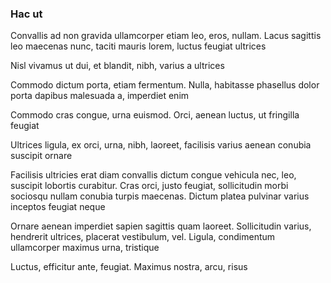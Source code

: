 ### Hac ut

Convallis ad non gravida ullamcorper etiam leo, eros, nullam. Lacus sagittis leo maecenas nunc, taciti mauris lorem, luctus feugiat ultrices

Nisl vivamus ut dui, et blandit, nibh, varius a ultrices

Commodo dictum porta, etiam fermentum. Nulla, habitasse phasellus dolor porta dapibus malesuada a, imperdiet enim

Commodo cras congue, urna euismod. Orci, aenean luctus, ut fringilla feugiat

Ultrices ligula, ex orci, urna, nibh, laoreet, facilisis varius aenean conubia suscipit ornare

Facilisis ultricies erat diam convallis dictum congue vehicula nec, leo, suscipit lobortis curabitur. Cras orci, justo feugiat, sollicitudin morbi sociosqu nullam conubia turpis maecenas. Dictum platea pulvinar varius inceptos feugiat neque

Ornare aenean imperdiet sapien sagittis quam laoreet. Sollicitudin varius, hendrerit ultrices, placerat vestibulum, vel. Ligula, condimentum ullamcorper maximus urna, tristique

Luctus, efficitur ante, feugiat. Maximus nostra, arcu, risus



